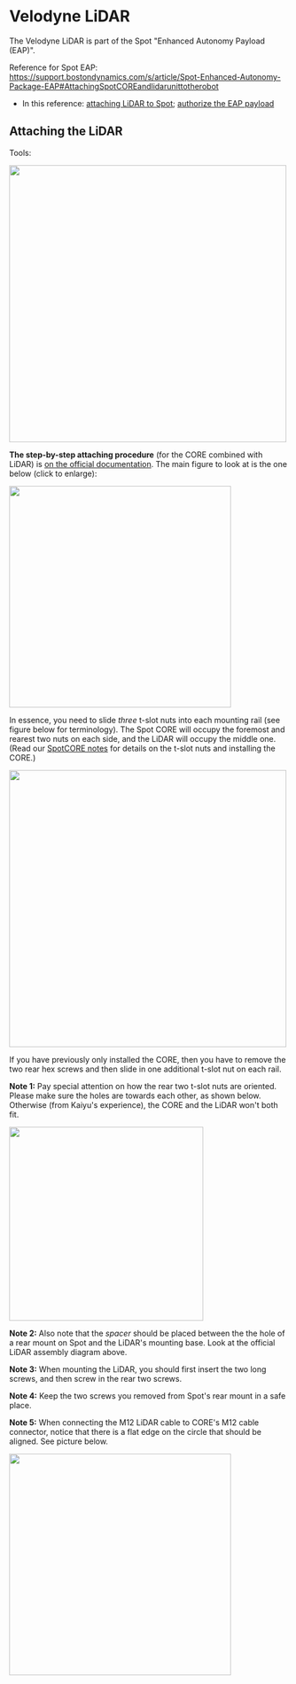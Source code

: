 # Velodyne LiDAR

The Velodyne LiDAR is part of the Spot "Enhanced Autonomy Payload (EAP)".

Reference for Spot EAP: https://support.bostondynamics.com/s/article/Spot-Enhanced-Autonomy-Package-EAP#AttachingSpotCOREandlidarunittotherobot
- In this reference: [attaching LiDAR to Spot](https://support.bostondynamics.com/s/article/Spot-Enhanced-Autonomy-Package-EAP#AttachingSpotCOREandlidarunittotherobot);
  [authorize the EAP payload](https://support.bostondynamics.com/s/article/Spot-Enhanced-Autonomy-Package-EAP#AuthorizingtheEAPpayload)

## Attaching the LiDAR

Tools:

<img src='https://user-images.githubusercontent.com/7720184/174318540-e441d3b0-fa8c-4f50-943e-d5bdad5148e7.png' width='500px'>


**The step-by-step attaching procedure** (for the CORE combined with LiDAR) is [on the official documentation](https://support.bostondynamics.com/s/article/Spot-Enhanced-Autonomy-Package-EAP#AttachingSpotCOREandlidarunittotherobot). The main figure to look at is the one below (click to enlarge):

<img src='https://user-images.githubusercontent.com/7720184/174313785-dae1b7b3-45e9-41f4-9cdd-38673690e21f.png' width='400px'>

In essence, you need to slide _three_ t-slot nuts into each mounting rail (see figure below for terminology). The Spot CORE will
occupy the foremost and rearest two nuts on each side, and the LiDAR will occupy the middle one. (Read our [SpotCORE notes](./SpotCORE.md) for details on the t-slot nuts and installing the CORE.)

   <img src='https://user-images.githubusercontent.com/7720184/174300757-dd6024e8-9c68-433d-a478-86457b91a2d6.png' width="500px">
   
If you have previously only installed the CORE, then you have to remove the two rear hex screws and then slide in one additional t-slot nut on each rail.

**Note 1:** Pay special attention on how the rear two t-slot nuts are oriented. Please make sure the holes are towards each other, as shown below. Otherwise (from Kaiyu's experience), the CORE and the LiDAR won't both fit.

   <img src='https://user-images.githubusercontent.com/7720184/174315042-f795cf71-9d10-4f30-9f06-736dd6ca4d48.png' width='350px'>


**Note 2:** Also note that the _spacer_ should be placed between the the hole of a rear mount on Spot and the LiDAR's mounting base. Look at the official LiDAR assembly diagram above.

**Note 3:** When mounting the LiDAR, you should first insert the two long screws, and then screw in the rear two screws.

**Note 4:** Keep the two screws you removed from Spot's rear mount in a safe place.

**Note 5:** When connecting the M12 LiDAR cable to CORE's M12 cable connector, notice that there is a flat edge on the circle that should be aligned. See picture below.

   <img src='https://user-images.githubusercontent.com/7720184/174316850-30de74b9-4017-45c9-8df8-c44926c98b90.png' width='400px'>


